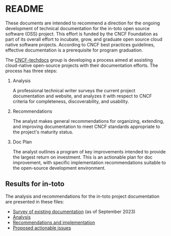 # README

These documents are intended to recommend a direction for the ongoing development of technical documentation for the in-toto open source software (OSS) project. This effort is funded by the CNCF Foundation as part of its overall effort to incubate, grow, and graduate open source cloud native software projects. According to CNCF best practices guidelines, effective documentation is a prerequisite for program graduation.

The [CNCF-techdocs](https://github.com/cncf/CNCF-techdocs/tree/main) group is developing a process aimed at assisting cloud-native open-source projects with their documentation efforts. The process has three steps:
1. Analysis

   A professional technical writer surveys the current project documentation and website, and analyzes it with respect to CNCF criteria for completeness, discoverability, and usability. 
   
2. Recommendations

   The analyst makes general recommendations for organizing, extending, and improving documentation to meet CNCF standards appropriate to the project's maturity status.
   
3. Doc Plan

   The analyst outlines a program of key improvements intended to provide the largest return on investment. 
This is an actionable plan for doc improvement, with specific implementation recommendations suitable to the open-source development environment.

## Results for in-toto

The analysis and recommendations for the in-toto project documentation are presented in these files: 

- [Survey of existing documentation](../survey-of-existing-documentation)  (as of September 2023)
- [Analysis](../in-toto-analysis.md)
- [Recommendations and implementation](../in-toto-implementation.md)
- [Proposed actionable issues](../in-toto-doc-issues.md)
